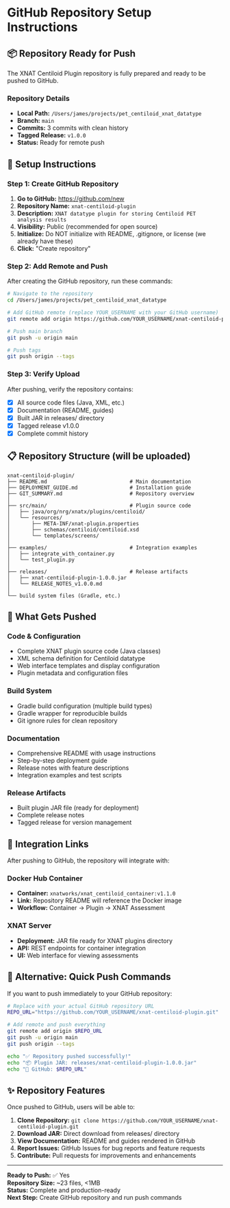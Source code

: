 # GitHub Repository Setup Instructions

## 📦 Repository Ready for Push

The XNAT Centiloid Plugin repository is fully prepared and ready to be pushed to GitHub.

### **Repository Details**
- **Local Path:** `/Users/james/projects/pet_centiloid_xnat_datatype`
- **Branch:** `main`
- **Commits:** 3 commits with clean history
- **Tagged Release:** `v1.0.0`
- **Status:** Ready for remote push

## 🚀 Setup Instructions

### Step 1: Create GitHub Repository

1. **Go to GitHub:** https://github.com/new
2. **Repository Name:** `xnat-centiloid-plugin`
3. **Description:** `XNAT datatype plugin for storing Centiloid PET analysis results`
4. **Visibility:** Public (recommended for open source)
5. **Initialize:** Do NOT initialize with README, .gitignore, or license (we already have these)
6. **Click:** "Create repository"

### Step 2: Add Remote and Push

After creating the GitHub repository, run these commands:

```bash
# Navigate to the repository
cd /Users/james/projects/pet_centiloid_xnat_datatype

# Add GitHub remote (replace YOUR_USERNAME with your GitHub username)
git remote add origin https://github.com/YOUR_USERNAME/xnat-centiloid-plugin.git

# Push main branch
git push -u origin main

# Push tags
git push origin --tags
```

### Step 3: Verify Upload

After pushing, verify the repository contains:
- [x] All source code files (Java, XML, etc.)
- [x] Documentation (README, guides)
- [x] Built JAR in releases/ directory
- [x] Tagged release v1.0.0
- [x] Complete commit history

## 📋 Repository Structure (will be uploaded)

```
xnat-centiloid-plugin/
├── README.md                           # Main documentation
├── DEPLOYMENT_GUIDE.md                 # Installation guide
├── GIT_SUMMARY.md                      # Repository overview
│
├── src/main/                           # Plugin source code
│   ├── java/org/nrg/xnatx/plugins/centiloid/
│   └── resources/
│       ├── META-INF/xnat-plugin.properties
│       ├── schemas/centiloid/centiloid.xsd
│       └── templates/screens/
│
├── examples/                           # Integration examples
│   ├── integrate_with_container.py
│   └── test_plugin.py
│
├── releases/                           # Release artifacts
│   ├── xnat-centiloid-plugin-1.0.0.jar
│   └── RELEASE_NOTES_v1.0.0.md
│
└── build system files (Gradle, etc.)
```

## 🎯 What Gets Pushed

### Code & Configuration
- Complete XNAT plugin source code (Java classes)
- XML schema definition for Centiloid datatype
- Web interface templates and display configuration
- Plugin metadata and configuration files

### Build System
- Gradle build configuration (multiple build types)
- Gradle wrapper for reproducible builds
- Git ignore rules for clean repository

### Documentation
- Comprehensive README with usage instructions
- Step-by-step deployment guide
- Release notes with feature descriptions
- Integration examples and test scripts

### Release Artifacts
- Built plugin JAR file (ready for deployment)
- Complete release notes
- Tagged release for version management

## 🔗 Integration Links

After pushing to GitHub, the repository will integrate with:

### Docker Hub Container
- **Container:** `xnatworks/xnat_centiloid_container:v1.1.0`
- **Link:** Repository README will reference the Docker image
- **Workflow:** Container → Plugin → XNAT Assessment

### XNAT Server
- **Deployment:** JAR file ready for XNAT plugins directory
- **API:** REST endpoints for container integration
- **UI:** Web interface for viewing assessments

## 🚀 Alternative: Quick Push Commands

If you want to push immediately to your GitHub repository:

```bash
# Replace with your actual GitHub repository URL
REPO_URL="https://github.com/YOUR_USERNAME/xnat-centiloid-plugin.git"

# Add remote and push everything
git remote add origin $REPO_URL
git push -u origin main
git push origin --tags

echo "✅ Repository pushed successfully!"
echo "📦 Plugin JAR: releases/xnat-centiloid-plugin-1.0.0.jar"
echo "🔗 GitHub: $REPO_URL"
```

## ✨ Repository Features

Once pushed to GitHub, users will be able to:

1. **Clone Repository:** `git clone https://github.com/YOUR_USERNAME/xnat-centiloid-plugin.git`
2. **Download JAR:** Direct download from releases/ directory
3. **View Documentation:** README and guides rendered in GitHub
4. **Report Issues:** GitHub Issues for bug reports and feature requests
5. **Contribute:** Pull requests for improvements and enhancements

---

**Ready to Push:** ✅ Yes  
**Repository Size:** ~23 files, <1MB  
**Status:** Complete and production-ready  
**Next Step:** Create GitHub repository and run push commands